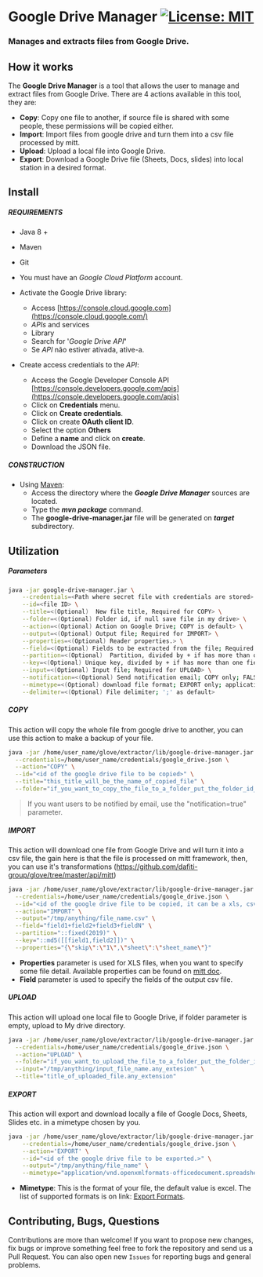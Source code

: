 # Google Drive Manager [![License: MIT](https://img.shields.io/badge/License-MIT-yellow.svg)](https://opensource.org/licenses/MIT)
### Manages and extracts files from Google Drive. 

## How it works

The **Google Drive Manager** is a tool that allows the user to manage and extract files from Google Drive. There are 4 actions available in this tool, they are:
- **Copy**: Copy one file to another, if source file is shared with some people, these permissions will be copied either.
- **Import**: Import files from google drive and turn them into a csv file processed by mitt.
- **Upload**: Upload a local file into Google Drive.
- **Export**: Download a Google Drive file (Sheets, Docs, slides) into local station in a desired format.

## Install

##### REQUIREMENTS

- Java 8 +
- Maven
- Git
- You must have an _Google Cloud Platform_ account.
- Activate the Google Drive library:
    - Access [https://console.cloud.google.com](https://console.cloud.google.com/)
    - _APIs_ and services
    - Library
    - Search for '_Google Drive API_**'**
    - Se _API_ não estiver ativada, ative-a.

- Create access credentials to the _API_:
    - Access the Google Developer Console API [https://console.developers.google.com/apis](https://console.developers.google.com/apis)
    - Click on **Credentials** menu.
    - Click on **Create credentials**. 
    - Click on create **OAuth client ID**.
    - Select the option **Others**
    - Define a **name** and click on **create**.
    - Download the JSON file.     

##### CONSTRUCTION

- Using [Maven](https://maven.apache.org/): 
    - Access the directory where the ***Google Drive Manager*** sources are located.
    - Type the _**mvn package**_ command.
    - The **google-drive-manager.jar** file will be generated on **_target_** subdirectory.

## Utilization

##### Parameters

```bash
java -jar google-drive-manager.jar \
	--credentials=<Path where secret file with credentials are stored> \
	--id=<file ID> \
	--title=<(Optional)  New file title, Required for COPY> \
	--folder=<(Optional) Folder id, if null save file in my drive> \
	--action=<(Optional) Action on Google Drive; COPY is default> \
	--output=<(Optional) Output file; Required for IMPORT> \
	--properties=<(Optional) Reader properties.> \
	--field=<(Optional) Fields to be extracted from the file; Required for IMPORT> \
	--partition=<(Optional)  Partition, divided by + if has more than one field> \
	--key=<(Optional) Unique key, divided by + if has more than one field> \
	--input=<(Optional) Input file; Required for UPLOAD> \
  	--notification=<(Optional) Send notification email; COPY only; FALSE is default> \
	--mimetype=<(Optional) download file format; EXPORT only; application/vnd.openxmlformats-officedocument.spreadsheetml.sheet is default> \
	--delimiter=<(Optional) File delimiter; ';' as default>
```

##### COPY
This action will copy the whole file from google drive to another, you can use this action to make a backup of your file.

```bash
java -jar /home/user_name/glove/extractor/lib/google-drive-manager.jar \
  --credentials=/home/user_name/credentials/google_drive.json \
  --action="COPY" \
  --id="<id of the google drive file to be copied>" \
  --title="this_title_will_be_the_name_of_copied_file" \
  --folder="if_you_want_to_copy_the_file_to_a_folder_put_the_folder_id_here"  
```

>If you want users to be notified by email, use the "notification=true" parameter.

##### IMPORT
This action will download one file from Google Drive and will turn it into a csv file, the gain here is that the file is processed on mitt framework, then, you can use it's transformations (https://github.com/dafiti-group/glove/tree/master/api/mitt)

```bash
java -jar /home/user_name/glove/extractor/lib/google-drive-manager.jar \
  --credentials=/home/user_name/credentials/google_drive.json \
  --id="<id of the google drive file to be copied, it can be a xls, csv or txt file.>" \
  --action="IMPORT" \
  --output="/tmp/anything/file_name.csv" \
  --field="field1+field2+field3+fieldN" \
  --partition="::fixed(2019)" \
  --key="::md5([[field1,field2]])" \
  --properties="{\"skip\":\"1\",\"sheet\":\"sheet_name\"}"
```

* **Properties** parameter is used for XLS files, when you want to specify some file detail. Available properties can be found on [mitt doc](https://github.com/dafiti-group/glove/tree/master/api/mitt).
* **Field** parameter is used to specify the fields of the output csv file.

##### UPLOAD
This action will upload one local file to Google Drive, if folder parameter is empty, upload to My drive directory.

```bash
java -jar /home/user_name/glove/extractor/lib/google-drive-manager.jar \
  --credentials=/home/user_name/credentials/google_drive.json \
  --action="UPLOAD" \
  --folder="if_you_want_to_upload_the_file_to_a_folder_put_the_folder_id_here" \
  --input="/tmp/anything/input_file_name.any_extesion" \
  --title="title_of_uploaded_file.any_extension"
```

##### EXPORT
This action will export and download locally a file of Google Docs, Sheets, Slides etc. in a mimetype chosen by you.

```bash 
java -jar /home/user_name/glove/extractor/lib/google-drive-manager.jar \
	--credentials=/home/user_name/credentials/google_drive.json \
	--action='EXPORT' \
	--id="<id of the google drive file to be exported.>" \
	--output="/tmp/anything/file_name" \
	--mimetype="application/vnd.openxmlformats-officedocument.spreadsheetml.sheet"
```

* **Mimetype**: This is the format of your file, the default value is excel. The list of supported formats is on link: [Export Formats](https://developers.google.com/drive/api/v3/ref-export-formats).

## Contributing, Bugs, Questions
Contributions are more than welcome! If you want to propose new changes, fix bugs or improve something feel free to fork the repository and send us a Pull Request. You can also open new `Issues` for reporting bugs and general problems.
